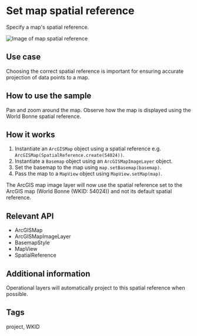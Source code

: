 # Set map spatial reference

Specify a map's spatial reference.

![Image of map spatial reference](set-map-spatial-reference.png)

## Use case

Choosing the correct spatial reference is important for ensuring accurate projection of data points to a map.  

## How to use the sample

Pan and zoom around the map. Observe how the map is displayed using the World Bonne spatial reference.

## How it works

1. Instantiate an `ArcGISMap` object using a spatial reference e.g. `ArcGISMap(SpatialReference.create(54024))`.
2. Instantiate a `Basemap` object using an `ArcGISMapImageLayer` object.
3. Set the basemap to the map using `map.setBasemap(basemap)`.
4. Pass the map to a `MapView` object using `MapView.setMap(map)`.

The ArcGIS map image layer will now use the spatial reference set to the ArcGIS map (World Bonne (WKID: 54024)) and not its default spatial reference.
 
## Relevant API

* ArcGISMap
* ArcGISMapImageLayer
* BasemapStyle
* MapView
* SpatialReference

## Additional information

Operational layers will automatically project to this spatial reference when possible.

## Tags

project, WKID
